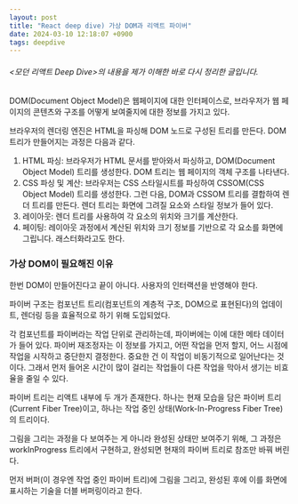 ```yaml
---
layout: post
title: "React deep dive) 가상 DOM과 리액트 파이버"
date: 2024-03-10 12:18:07 +0900
tags: deepdive
---
```


###### \<모던 리액트 Deep Dive\>의 내용을 제가 이해한 바로 다시 정리한 글입니다.

DOM(Document Object Model)은 웹페이지에 대한 인터페이스로, 브라우저가 웹 페이지의 콘텐츠와 구조를 어떻게 보여줄지에 대한 정보를 가지고 있다.

브라우저의 렌더링 엔진은 HTML을 파싱해 DOM 노드로 구성된 트리를 만든다. DOM 트리가 만들어지는 과정은 다음과 같다.

1. HTML 파싱: 브라우저가 HTML 문서를 받아와서 파싱하고, DOM(Document Object Model) 트리를 생성한다. DOM 트리는 웹 페이지의 객체 구조를 나타낸다.
2. CSS 파싱 및 계산: 브라우저는 CSS 스타일시트를 파싱하여 CSSOM(CSS Object Model) 트리를 생성한다. 그런 다음, DOM과 CSSOM 트리를 결합하여 렌더 트리를 만든다. 렌더 트리는 화면에 그려질 요소와 스타일 정보가 들어 있다.
3. 레이아웃: 렌더 트리를 사용하여 각 요소의 위치와 크기를 계산한다.
4. 페이팅: 레이아웃 과정에서 계산된 위치와 크기 정보를 기반으로 각 요소를 화면에 그립니다. 래스터화라고도 한다.

### 가상 DOM이 필요해진 이유

한번 DOM이 만들어진다고 끝이 아니다. 사용자의 인터랙션을 반영해야 한다.

파이버 구조는 컴포넌트 트리(컴포넌트의 계층적 구조, DOM으로 표현된다)의 업데이트, 렌더링 등을 효율적으로 하기 위해 도입되었다.

각 컴포넌트를 파이버라는 작업 단위로 관리하는데, 파이버에는 이에 대한 메타 데이터가 들어 있다. 파이버 재조정자는 이 정보를 가지고, 어떤 작업을 먼저 할지, 어느 시점에 작업을 시작하고 중단한지 결정한다. 중요한 건 이 작업이 비동기적으로 일어난다는 것이다. 그래서 먼저 들어온 시간이 많이 걸리는 작업들이 다른 작업을 막아서 생기는 비효율을 줄일 수 있다.

파이버 트리는 리액트 내부에 두 개가 존재한다. 하나는 현재 모습을 담은 파이버 트리(Current Fiber Tree)이고, 하나는 작업 중인 상태(Work-In-Progress Fiber Tree)의 트리이다.

그림을 그리는 과정을 다 보여주는 게 아니라 완성된 상태만 보여주기 위해, 그 과정은 workInProgress 트리에서 구현하고, 완성되면 현재의 파이버 트리로 참조만 바꿔 버린다.

먼저 버퍼(이 경우엔 작업 중인 파이버 트리)에 그림을 그리고, 완성된 후에 이를 화면에 표시하는 기술을 더블 버퍼링이라고 한다.
